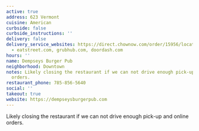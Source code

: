 ```yaml
---
active: true
address: 623 Vermont
cuisine: American
curbside: false
curbside_instructions: ''
delivery: false
delivery_service_websites: https://direct.chownow.com/order/15956/locations/22641
  - eatstreet.com, grubhub.com, doordash.com
hours: ''
name: Dempseys Burger Pub
neighborhood: Downtown
notes: Likely closing the restaurant if we can not drive enough pick-up and online
  orders.
restaurant_phone: 785-856-5640
social: ''
takeout: true
website: https://dempseysburgerpub.com
---
```


Likely closing the restaurant if we can not drive enough pick-up and online orders.